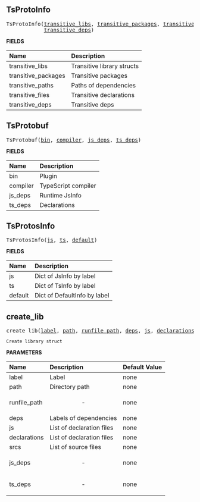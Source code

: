 <!-- Generated with Stardoc: http://skydoc.bazel.build -->

<a id="#TsProtoInfo"></a>

## TsProtoInfo

<pre>
TsProtoInfo(<a href="#TsProtoInfo-transitive_libs">transitive_libs</a>, <a href="#TsProtoInfo-transitive_packages">transitive_packages</a>, <a href="#TsProtoInfo-transitive_paths">transitive_paths</a>, <a href="#TsProtoInfo-transitive_files">transitive_files</a>,
            <a href="#TsProtoInfo-transitive_deps">transitive_deps</a>)
</pre>

**FIELDS**

| Name                                                            | Description                |
| :-------------------------------------------------------------- | :------------------------- |
| <a id="TsProtoInfo-transitive_libs"></a>transitive_libs         | Transitive library structs |
| <a id="TsProtoInfo-transitive_packages"></a>transitive_packages | Transitive packages        |
| <a id="TsProtoInfo-transitive_paths"></a>transitive_paths       | Paths of dependencies      |
| <a id="TsProtoInfo-transitive_files"></a>transitive_files       | Transitive declarations    |
| <a id="TsProtoInfo-transitive_deps"></a>transitive_deps         | Transitive deps            |

<a id="#TsProtobuf"></a>

## TsProtobuf

<pre>
TsProtobuf(<a href="#TsProtobuf-bin">bin</a>, <a href="#TsProtobuf-compiler">compiler</a>, <a href="#TsProtobuf-js_deps">js_deps</a>, <a href="#TsProtobuf-ts_deps">ts_deps</a>)
</pre>

**FIELDS**

| Name                                     | Description         |
| :--------------------------------------- | :------------------ |
| <a id="TsProtobuf-bin"></a>bin           | Plugin              |
| <a id="TsProtobuf-compiler"></a>compiler | TypeScript compiler |
| <a id="TsProtobuf-js_deps"></a>js_deps   | Runtime JsInfo      |
| <a id="TsProtobuf-ts_deps"></a>ts_deps   | Declarations        |

<a id="#TsProtosInfo"></a>

## TsProtosInfo

<pre>
TsProtosInfo(<a href="#TsProtosInfo-js">js</a>, <a href="#TsProtosInfo-ts">ts</a>, <a href="#TsProtosInfo-default">default</a>)
</pre>

**FIELDS**

| Name                                     | Description                  |
| :--------------------------------------- | :--------------------------- |
| <a id="TsProtosInfo-js"></a>js           | Dict of JsInfo by label      |
| <a id="TsProtosInfo-ts"></a>ts           | Dict of TsInfo by label      |
| <a id="TsProtosInfo-default"></a>default | Dict of DefaultInfo by label |

<a id="#create_lib"></a>

## create_lib

<pre>
create_lib(<a href="#create_lib-label">label</a>, <a href="#create_lib-path">path</a>, <a href="#create_lib-runfile_path">runfile_path</a>, <a href="#create_lib-deps">deps</a>, <a href="#create_lib-js">js</a>, <a href="#create_lib-declarations">declarations</a>, <a href="#create_lib-srcs">srcs</a>, <a href="#create_lib-js_deps">js_deps</a>, <a href="#create_lib-ts_deps">ts_deps</a>)
</pre>

    Create library struct

**PARAMETERS**

| Name                                             | Description               | Default Value |
| :----------------------------------------------- | :------------------------ | :------------ |
| <a id="create_lib-label"></a>label               | Label                     | none          |
| <a id="create_lib-path"></a>path                 | Directory path            | none          |
| <a id="create_lib-runfile_path"></a>runfile_path | <p align="center"> - </p> | none          |
| <a id="create_lib-deps"></a>deps                 | Labels of dependencies    | none          |
| <a id="create_lib-js"></a>js                     | List of declaration files | none          |
| <a id="create_lib-declarations"></a>declarations | List of declaration files | none          |
| <a id="create_lib-srcs"></a>srcs                 | List of source files      | none          |
| <a id="create_lib-js_deps"></a>js_deps           | <p align="center"> - </p> | none          |
| <a id="create_lib-ts_deps"></a>ts_deps           | <p align="center"> - </p> | none          |
